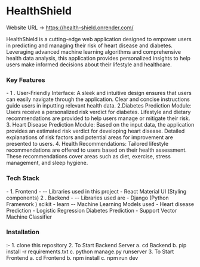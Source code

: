 # HealthShield

Website URL -> <a href="https://health-shield.onrender.com/">https://health-shield.onrender.com/</a>

HealthShield is a cutting-edge web application designed to empower users in predicting and managing their risk of heart disease and diabetes. Leveraging advanced machine learning algorithms and comprehensive health data analysis, this application provides personalized insights to help users make informed decisions about their lifestyle and healthcare.
<h3>Key Features</h3> - 
1 . User-Friendly Interface: A sleek and intuitive design ensures that users can easily navigate through the application. Clear and concise instructions guide users in inputting relevant health data. 
2.Diabetes Prediction Module: Users receive a personalized risk verdict for diabetes. Lifestyle and dietary recommendations are provided to help users manage or mitigate their risk.
3. Heart Disease Prediction Module: Based on the input data, the application provides an estimated risk verdict for developing heart disease. Detailed explanations of risk factors and potential areas for improvement are presented to users. 
4. Health Recommendations: Tailored lifestyle recommendations are offered to users based on their health assessment. These recommendations cover areas such as diet, exercise, stress management, and sleep hygiene.

<h3>Tech Stack</h3> - 
1. Frontend -
-- Libraries used in this project -
  React 
  Material UI (Styling components)
2 . Backend -
--  Libraries used are - 
  Django (Python Framework )
  scikit - learn 
--  Machine Learning Models used - 
  Heart disease Prediction - Logistic Regression
  Diabetes Prediction - Support Vector Machine Classifier

<h3>Installation </h3> :-
1. clone this repository
2. To Start Backend Server
   a. cd Backend
   b. pip install -r requirements.txt
   c. python manage.py runserver
3. To Start Frontend
   a. cd Frontend
   b. npm install
   c. npm run dev

